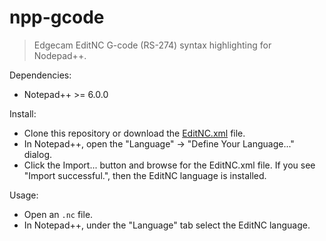 # npp-gcode

> Edgecam EditNC G-code (RS-274) syntax highlighting for Nodepad++.

Dependencies:
* Notepad++ >= 6.0.0

Install:
* Clone this repository or download the [EditNC.xml](https://github.com/patkub/npp-gcode/blob/master/EditNC.xml) file.
* In Notepad++, open the "Language" -> "Define Your Language..." dialog.
* Click the Import... button and browse for the EditNC.xml file. If you see "Import successful.", then the EditNC language is installed.

Usage:
* Open an `.nc` file.
* In Notepad++, under the "Language" tab select the EditNC language.
